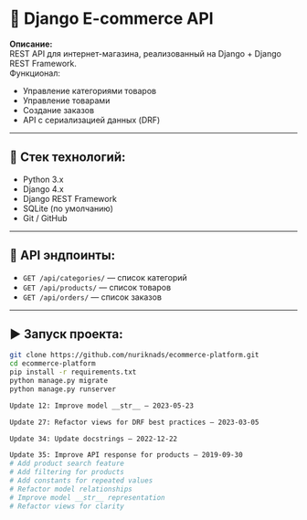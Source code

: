 # 🛒 Django E-commerce API

**Описание:**  
REST API для интернет-магазина, реализованный на Django + Django REST Framework.  
Функционал:
- Управление категориями товаров
- Управление товарами
- Создание заказов
- API с сериализацией данных (DRF)

---

## 🚀 Стек технологий:
- Python 3.x
- Django 4.x
- Django REST Framework
- SQLite (по умолчанию)
- Git / GitHub

---

## 🔗 API эндпоинты:
- `GET /api/categories/` — список категорий
- `GET /api/products/` — список товаров
- `GET /api/orders/` — список заказов

---

## ▶ Запуск проекта:
```bash
git clone https://github.com/nuriknads/ecommerce-platform.git
cd ecommerce-platform
pip install -r requirements.txt
python manage.py migrate
python manage.py runserver

Update 12: Improve model __str__ — 2023-05-23

Update 27: Refactor views for DRF best practices — 2023-03-05

Update 34: Update docstrings — 2022-12-22

Update 35: Improve API response for products — 2019-09-30
# Add product search feature
# Add filtering for products
# Add constants for repeated values
# Refactor model relationships
# Improve model __str__ representation
# Refactor views for clarity
